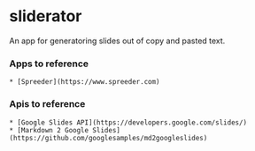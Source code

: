 # sliderator
An app for generatoring slides out of copy and pasted text.

### Apps to reference
    * [Spreeder](https://www.spreeder.com)

### Apis to reference
    * [Google Slides API](https://developers.google.com/slides/)
    * [Markdown 2 Google Slides](https://github.com/googlesamples/md2googleslides)
